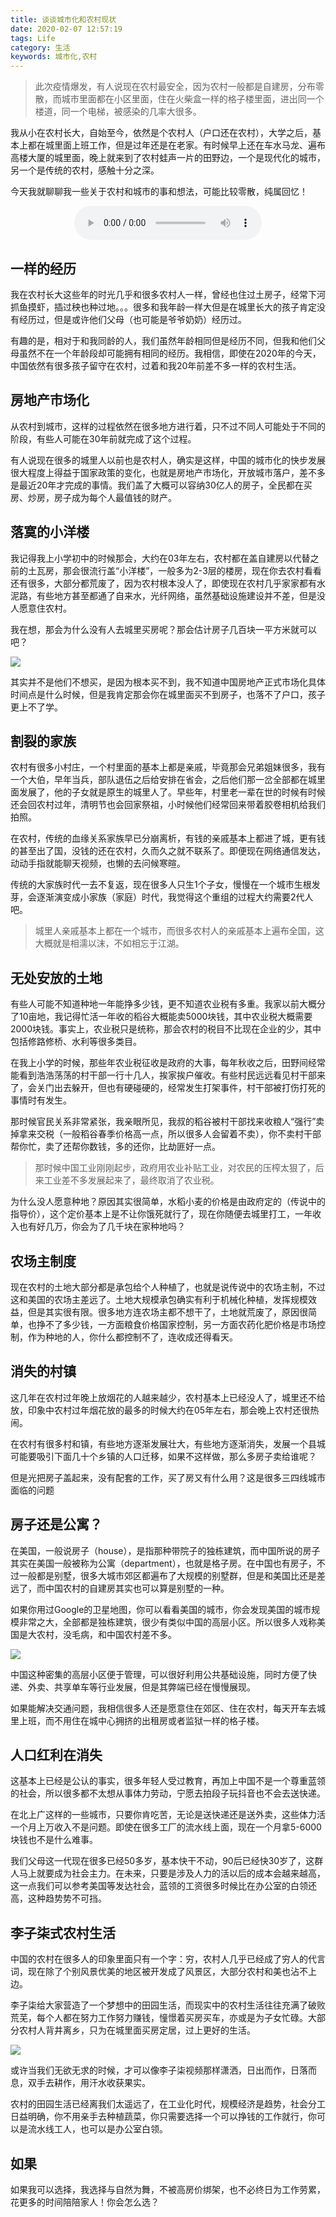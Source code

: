 ```yaml
---
title: 谈谈城市化和农村现状
date: 2020-02-07 12:57:19
tags: Life
category: 生活
keywords: 城市化,农村
---
```


> 此次疫情爆发，有人说现在农村最安全，因为农村一般都是自建房，分布零散，而城市里面都在小区里面，住在火柴盒一样的格子楼里面，进出同一个楼道，同一个电梯，被感染的几率大很多。

我从小在农村长大，自始至今，依然是个农村人（户口还在农村），大学之后，基本上都在城里面上班工作，但是过年还是在老家。有时候早上还在车水马龙、遍布高楼大厦的城里面，晚上就来到了农村蛙声一片的田野边，一个是现代化的城市，另一个是传统的农村，感触十分之深。

今天我就聊聊我一些关于农村和城市的事和想法，可能比较零散，纯属回忆！

<!--more-->
<div align="center">
    <audio controls autoplay loop>
      <source src="/audios/ahq.mp3" type="audio/mpeg" >
    </audio>
</div>

## 一样的经历
我在农村长大这些年的时光几乎和很多农村人一样，曾经也住过土房子，经常下河抓鱼摸虾，插过秧也种过地。。。很多和我年龄一样大但是在城里长大的孩子肯定没有经历过，但是或许他们父母（也可能是爷爷奶奶）经历过。

有趣的是，相对于和我同龄的人，我们虽然年龄相同但是经历不同，但我和他们父母虽然不在一个年龄段却可能拥有相同的经历。我相信，即使在2020年的今天，中国依然有很多孩子留守在农村，过着和我20年前差不多一样的农村生活。

## 房地产市场化
从农村到城市，这样的过程依然在很多地方进行着，只不过不同人可能处于不同的阶段，有些人可能在30年前就完成了这个过程。

有人说现在很多的城里人以前也是农村人，确实是这样，中国的城市化的快步发展很大程度上得益于国家政策的变化，也就是房地产市场化，开放城市落户，差不多是最近20年才完成的事情。我们盖了大概可以容纳30亿人的房子，全民都在买房、炒房，房子成为每个人最值钱的财产。

## 落寞的小洋楼
我记得我上小学初中的时候那会，大约在03年左右，农村都在盖自建房以代替之前的土瓦房，那会很流行盖“小洋楼”，一般多为2-3层的楼房，现在你去农村看看还有很多，大部分都荒废了，因为农村根本没人了，即使现在农村几乎家家都有水泥路，有些地方甚至都通了自来水，光纤网络，虽然基础设施建设并不差，但是没人愿意住农村。

我在想，那会为什么没有人去城里买房呢？那会估计房子几百块一平方米就可以吧？

<img src="/images/2020-02-07.jpeg" /> 

其实并不是他们不想买，是因为根本买不到，我不知道中国房地产正式市场化具体时间点是什么时候，但是我肯定那会你在城里面买不到房子，也落不了户口，孩子更上不了学。

## 割裂的家族
农村有很多小村庄，一个村里面的基本上都是亲戚，毕竟那会兄弟姐妹很多，我有一个大伯，早年当兵，部队退伍之后给安排在省会，之后他们那一岔全部都在城里面发展了，他的子女就是原生的城里人了。早些年，村里老一辈在世的时候有时候还会回农村过年，清明节也会回家祭祖，小时候他们经常回来带着胶卷相机给我们拍照。

在农村，传统的血缘关系家族早已分崩离析，有钱的亲戚基本上都进了城，更有钱的甚至出了国，没钱的还在农村，久而久之就不联系了。即便现在网络通信发达，动动手指就能聊天视频，也懒的去问候寒暄。

传统的大家族时代一去不复返，现在很多人只生1个子女，慢慢在一个城市生根发芽，会逐渐演变成小家族（家庭）时代，我觉得这个重组的过程大约需要2代人吧。

>城里人亲戚基本上都在一个城市，而很多农村人的亲戚基本上遍布全国，这大概就是相濡以沫，不如相忘于江湖。

## 无处安放的土地
有些人可能不知道种地一年能挣多少钱，更不知道农业税有多重。我家以前大概分了10亩地，我记得忙活一年收的稻谷大概能卖5000块钱，其中农业税大概需要2000块钱。事实上，农业税只是统称，那会农村的税目不比现在企业的少，其中包括修路修桥、水利等很多类目。

在我上小学的时候，那些年农业税征收是政府的大事，每年秋收之后，田野间经常能看到浩浩荡荡的村干部一行十几人，挨家挨户催收。有些村民远远看见村干部来了，会关门出去躲开，但也有硬碰硬的，经常发生打架事件，村干部被打伤打死的事情时有发生。

那时候官民关系非常紧张，我亲眼所见，我叔的稻谷被村干部找来收粮人“强行”卖掉拿来交税（一般稻谷春季价格高一点，所以很多人会留着不卖），你不卖村干部帮你忙，卖了还帮你数钱，多的还你，比劫匪好一点。

>那时候中国工业刚刚起步，政府用农业补贴工业，对农民的压榨太狠了，后来工业差不多发展起来了，最终取消了农业税。

为什么没人愿意种地？原因其实很简单，水稻小麦的价格是由政府定的（传说中的指导价），这个定价基本上是不让你饿死就行了，现在你随便去城里打工，一年收入也有好几万，你会为了几千块在家种地吗？

## 农场主制度
现在农村的土地大部分都是承包给个人种植了，也就是说传说中的农场主制，不过这和美国的农场主差远了。土地大规模承包确实有利于机械化种植，发挥规模效益，但是其实很有限。很多地方连农场主都不想干了，土地就荒废了，原因很简单，也挣不了多少钱，一方面粮食价格国家控制，另一方面农药化肥价格是市场控制，作为种地的人，你什么都控制不了，连收成还得看天。

## 消失的村镇
这几年在农村过年晚上放烟花的人越来越少，农村基本上已经没人了，城里还不给放，印象中农村过年烟花放的最多的时候大约在05年左右，那会晚上农村还很热闹。

在农村有很多村和镇，有些地方逐渐发展壮大，有些地方逐渐消失，发展一个县城可能要吸引下面几十个乡镇的人口迁移，如果不这样做，那么多房子卖给谁呢？

但是光把房子盖起来，没有配套的工作，买了房又有什么用？这是很多三四线城市面临的问题

## 房子还是公寓？
在美国，一般说房子（house），是指那种带院子的独栋建筑，而中国所说的房子其实在美国一般被称为公寓（department），也就是格子房。在中国也有房子，不过一般都是别墅，很多大城市郊区都遍布了大规模的别墅群，但是和美国比还是差远了，而中国农村的自建房其实也可以算是别墅的一种。

如果你用过Google的卫星地图，你可以看看美国的城市，你会发现美国的城市规模非常之大，全部都是独栋建筑，很少有类似中国的高层小区。所以很多人戏称美国是大农村，没毛病，和中国农村差不多。

<img src="/images/2020-02-07-2.jpeg" /> 

中国这种密集的高层小区便于管理，可以很好利用公共基础设施，同时方便了快递、外卖、共享单车等行业发展，但是其弊端已经在慢慢展现。

如果能解决交通问题，我相信很多人还是愿意住在郊区、住在农村，每天开车去城里上班，而不用住在城中心拥挤的出租房或者监狱一样的格子楼。

## 人口红利在消失
这基本上已经是公认的事实，很多年轻人受过教育，再加上中国不是一个尊重蓝领的社会，所以很多都不太想从事体力劳动，宁愿去拍段子玩抖音也不会去送快递。

在北上广这样的一些城市，只要你肯吃苦，无论是送快递还是送外卖，这些体力活一个月上万收入不是问题。即使在很多工厂的流水线上面，现在一个月拿5-6000块钱也不是什么难事。

我们父母这一代现在很多已经50多岁，基本快干不动，90后已经快30岁了，这群人马上就要成为社会主力。在未来，只要是涉及人力的活以后的成本会越来越高，这一点我们可以参考美国等发达社会，蓝领的工资很多时候比在办公室的白领还高，这种趋势势不可挡。

## 李子柒式农村生活
中国的农村在很多人的印象里面只有一个字：穷，农村人几乎已经成了穷人的代言词，现在除了个别风景优美的地区被开发成了风景区，大部分农村和美也沾不上边。

李子柒给大家营造了一个梦想中的田园生活，而现实中的农村生活往往充满了破败荒芜，每个人都在努力工作努力赚钱，憧憬着买房买车，亦或是为子女忙碌。大部分农村人背井离乡，只为在城里面买房定居，过上更好的生活。

<img src="/images/2020-02-07-1.jpeg" /> 

或许当我们无欲无求的时候，才可以像李子柒视频那样潇洒，日出而作，日落而息，双手去耕作，用汗水收获果实。

农村的田园生活已经离我们太遥远了，在工业化时代，规模经济是趋势，社会分工日益明确，你不用亲手去种植蔬菜，你只需要选择一个可以挣钱的工作就行，你可以是流水线工人，也可以是办公室白领。

## 如果
如果我可以选择，我选择与自然为舞，不被高房价绑架，也不必终日为工作劳累，花更多的时间陪陪家人！你会怎么选？
